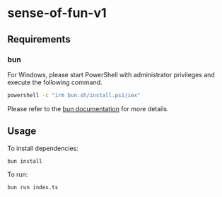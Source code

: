 # sense-of-fun-v1

## Requirements

### bun

For Windows, please start PowerShell with administrator privileges and execute the following command.

```bash
powershell -c "irm bun.sh/install.ps1|iex"
```

Please refer to the [bun documentation](https://bun.sh/docs/installation) for more details.

## Usage

To install dependencies:

```bash
bun install
```

To run:

```bash
bun run index.ts
```
